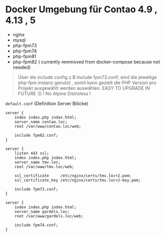 # Docker Umgebung für Contao 4.9 , 4.13 , 5

- nginx
- mysql
- php-fpm73 
- php-fpm74
- php-fpm81
- php-fpm82 ( currently remmoved from docker-compose because not needed)
 

> Über die include config z.B include fpm73.conf; wird die jeweilige php-fpm instanz genutzt , somit kann gezielt die PHP Version pro Projekt ausgewählt werden auswählen. EASY TO UPGRADE IN FUTURE :D ! No Alpine Distroless !



`default.conf` (Definition Server Blöcke)
```
server {
    index index.php index.html;
    server_name contao.loc;
    root /var/www/contao.loc/web;

    include fpm82.conf;
}

server {
    listen 443 ssl;
    index index.php index.html;
    server_name tmv.loc;
    root /var/www/tmv.loc/web;

    ssl_certificate     /etc/nginx/certs/tmv.loc+2.pem;
    ssl_certificate_key /etc/nginx/certs/tmv.loc+2-key.pem;

    include fpm73.conf;
}

server {
    index index.php index.html;
    server_name gardels.loc;
    root /var/www/gardels.loc/web;

    include fpm74.conf;
}
```

